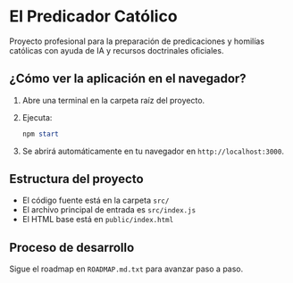# El Predicador Católico

Proyecto profesional para la preparación de predicaciones y homilías católicas con ayuda de IA y recursos doctrinales oficiales.

## ¿Cómo ver la aplicación en el navegador?

1. Abre una terminal en la carpeta raíz del proyecto.
2. Ejecuta:

   ```powershell
   npm start
   ```

3. Se abrirá automáticamente en tu navegador en `http://localhost:3000`.

## Estructura del proyecto

- El código fuente está en la carpeta `src/`
- El archivo principal de entrada es `src/index.js`
- El HTML base está en `public/index.html`

## Proceso de desarrollo

Sigue el roadmap en `ROADMAP.md.txt` para avanzar paso a paso.

